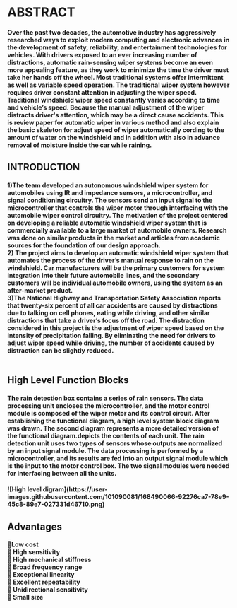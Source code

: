  <h1>
 ABSTRACT <br>
  <h4>
 Over the past two decades, the automotive industry has aggressively researched ways to exploit modern computing and electronic advances in the development of safety, reliability, and entertainment technologies for vehicles. With drivers exposed to an ever increasing number of distractions, automatic rain-sensing wiper systems become an even more appealing feature, as they work to minimize the time the driver must take her hands off the wheel. Most traditional systems offer intermittent as well as variable speed operation. The traditional wiper system however requires driver constant attention in adjusting the wiper speed. Traditional windshield wiper speed constantly varies according to time and vehicle’s speed. Because the manual adjustment of the wiper distracts driver's attention, which may be a direct cause accidents. This is review paper for automatic wiper in various method and also explain the basic skeleton for adjust speed of wiper automatically cording to the amount of water on the windshield and in addition with also in advance removal of moisture inside the car while raining. 
   <br>
   <h2>
   INTRODUCTION<br>
    <h4>
    1)The team developed an autonomous windshield
wiper system for automobiles using IR and impedance
sensors, a microcontroller, and signal conditioning circuitry.
The sensors send an input signal to the microcontroller that
controls the wiper motor through interfacing with the
automobile wiper control circuitry. The motivation of the
project centered on developing a reliable automatic
windshield wiper system that is commercially available to a
large market of automobile owners. Research was done on
similar products in the market and articles from academic
sources for the foundation of our design approach.<br>
2) The project aims to develop an automatic windshield
wiper system that automates the process of the driver’s
manual response to rain on the windshield. Car
manufacturers will be the primary customers for system
integration into their future automobile lines, and the
secondary customers will be individual automobile owners,
using the system as an after-market product.<br>
3)The National Highway and Transportation Safety
Association reports that twenty-six percent of all car accidents
are caused by distractions due to talking on cell phones, eating
while driving, and other similar distractions that take a
driver’s focus off the road. The distraction considered in this
project is the adjustment of wiper speed based on the intensity
of precipitation falling. By eliminating the need for drivers to
adjust wiper speed while driving, the number of accidents
caused by distraction can be slightly reduced.<br>
<br>
     <h2>
      High Level Function Blocks<br>
      <h4>
       The rain detection box contains a series of rain
sensors. The data processing unit encloses the
microcontroller, and the motor control module is composed of
the wiper motor and its control circuit. After establishing the
functional diagram, a high level system block diagram was
drawn. The second diagram represents a more detailed
version of the functional diagram.depicts the contents
of each unit. The rain detection unit uses two types of sensors
whose outputs are normalized by an input signal module. The
data processing is performed by a microcontroller, and its
results are fed into an output signal module which is the input
to the motor control box. The two signal modules were
needed for interfacing between all the units.<br>
       <h4>
        ![High level digram](https://user-images.githubusercontent.com/101090081/168490066-92276ca7-78e9-45c8-89e7-027331d46710.png)
<br>
        <h2>
         Advantages
         <br>
         <h4>
Low cost<br>
 High sensitivity<br>
 High mechanical stiffness<br>
 Broad frequency range<br>
 Exceptional linearity<br>
 Excellent repeatability<br>
 Unidirectional sensitivity<br>
 Small size<br>
          
          
          
         
